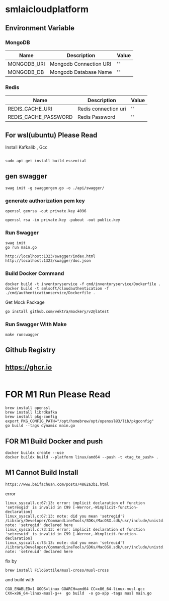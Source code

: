 
# smlaicloudplatform

## Environment Variable

### MongoDB
| Name        | Description            | Value |
|-------------|------------------------|-------|
| MONGODB_URI | Mongodb Connection URI | ''    |
| MONGODB_DB  | Mongodb Database Name  | ''    |


### Redis

| Name                 | Description          | Value |
|----------------------|----------------------|-------|
| REDIS_CACHE_URI      | Redis connection uri | ''    |
| REDIS_CACHE_PASSWORD | Redis Password       | ''    |


## For wsl(ubuntu) Please Read

Install Kafkalib , Gcc
```

sudo apt-get install build-essential

```


## gen swagger

```
swag init -g swaggergen.go -o ./api/swagger/

```

### generate authorization pem key

```
openssl genrsa -out private.key 4096
```

```
openssl rsa -in private.key -pubout -out public.key
```

### Run Swagger 
```
swag init
go run main.go
```

```
http://localhost:1323/swagger/index.html
http://localhost:1323/swagger/doc.json

```

### Build Docker Command
```
docker build -t inventoryservice -f cmd/inventoryservice/Dockerfile .
docker build -t smlsoft/cloudauthentication -f ./cmd/authenticationservice/Dockerfile .
```

Get Mock Package
```
go install github.com/vektra/mockery/v2@latest
```

### Run Swagger With Make
```
make runswagger
```



## Github Registry 
## https://ghcr.io

```

```


# FOR M1 Run Please Read

```
brew install openssl
brew install librdkafka
brew install pkg-config
export PKG_CONFIG_PATH="/opt/homebrew/opt/openssl@3/lib/pkgconfig"
go build --tags dynamic main.go

```


## FOR M1 Build Docker and push
```
docker buildx create --use
docker buildx build --platform linux/amd64 --push -t <tag_to_push> .
```

## M1 Cannot Build Install
`https://www.baifachuan.com/posts/4862a3b1.html`

error
```
linux_syscall.c:67:13: error: implicit declaration of function 'setresgid' is invalid in C99 [-Werror,-Wimplicit-function-declaration]
linux_syscall.c:67:13: note: did you mean 'setregid'?
/Library/Developer/CommandLineTools/SDKs/MacOSX.sdk/usr/include/unistd.h:593:6: note: 'setregid' declared here
linux_syscall.c:73:13: error: implicit declaration of function 'setresuid' is invalid in C99 [-Werror,-Wimplicit-function-declaration]
linux_syscall.c:73:13: note: did you mean 'setreuid'?
/Library/Developer/CommandLineTools/SDKs/MacOSX.sdk/usr/include/unistd.h:595:6: note: 'setreuid' declared here
```

fix by 
```
brew install FiloSottile/musl-cross/musl-cross

```

and build with 
```
CGO_ENABLED=1 GOOS=linux GOARCH=amd64 CC=x86_64-linux-musl-gcc  CXX=x86_64-linux-musl-g++  go build  -o go-app -tags musl main.go
```
